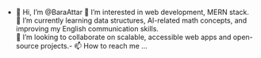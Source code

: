 - 👋 Hi, I’m @BaraAttar
👀 I’m interested in web development, MERN stack.  
🌱 I’m currently learning data structures, AI-related math concepts, and improving my English communication skills.  
💞️ I’m looking to collaborate on scalable, accessible web apps and open-source projects.- 📫 How to reach me ...

<!---
BaraAttar/BaraAttar is a ✨ special ✨ repository because its `README.md` (this file) appears on your GitHub profile.
You can click the Preview link to take a look at your changes.
--->
